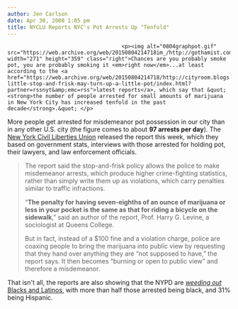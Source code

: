 ```yaml
---
author: Jen Carlson
date: Apr 30, 2008 1:05 pm
title: NYCLU Reports NYC's Pot Arrests Up "Tenfold"
---
```


	
										<p><img alt="0804graphpot.gif" src="https://web.archive.org/web/20150804214718im_/http://gothamist.com/attachments/jen/0804graphpot.gif" width="271" height="359" class="right">Chances are you probably smoke pot, you are probably smoking it <em>right now</em>...at least according to the <a href="https://web.archive.org/web/20150804214718/http://cityroom.blogs.nytimes.com/2008/04/29/a-little-stop-and-frisk-may-turn-up-a-little-pot/index.html?partner=rssnyt&amp;emc=rss">latest reports</a>, which say that &quot;<strong>the number of people arrested for small amounts of marijuana in New York City has increased tenfold in the past decade</strong>.&quot; </p>

<p>More people get arrested for misdemeanor pot possession in our city than in any other U.S. city (the figure comes to about <strong>97 arrests per day</strong>).   The <a href="https://web.archive.org/web/20150804214718/http://www.nyclu.org/node/1736">New York Civil Liberties Union</a> released the report this week, which they based on government stats, interviews with those arrested for holding pot, their lawyers, and law enforcement officials. </p><blockquote>The report said the stop-and-frisk policy allows the police to make misdemeanor arrests, which produce higher crime-fighting statistics, rather than simply write them up as violations, which carry penalties similar to traffic infractions.<p></p>

<p>&#x201C;<strong>The penalty for having seven-eighths of an ounce of marijuana or less in your pocket is the same as that for riding a bicycle on the sidewalk</strong>,&#x201D; said an author of the report, Prof. Harry G. Levine, a sociologist at Queens College. </p>

<p>But in fact, instead of a $100 fine and a violation charge, police are coaxing people to bring the marijuana into public view by requesting that they hand over anything they are &#x201C;not supposed to have,&#x201D; the report says. It then becomes &#x201C;burning or open to public view&#x201D; and therefore a misdemeanor.</p></blockquote>That isn&apos;t all, the reports are also showing that the NYPD are <a href="https://web.archive.org/web/20150804214718/http://www.villagevoice.com/news/0818,weeding-out-blacks-and-latinos,427158,2.html"><em>weeding out</em> Blacks and Latinos</a>, with more than half those arrested being black, and 31% being Hispanic. <p></p>					
										
									
				